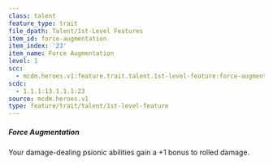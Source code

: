 ```yaml
---
class: talent
feature_type: trait
file_dpath: Talent/1st-Level Features
item_id: force-augmentation
item_index: '23'
item_name: Force Augmentation
level: 1
scc:
  - mcdm.heroes.v1:feature.trait.talent.1st-level-feature:force-augmentation
scdc:
  - 1.1.1:13.1.1.1:23
source: mcdm.heroes.v1
type: feature/trait/talent/1st-level-feature
---
```


##### Force Augmentation

Your damage-dealing psionic abilities gain a +1 bonus to rolled damage.
